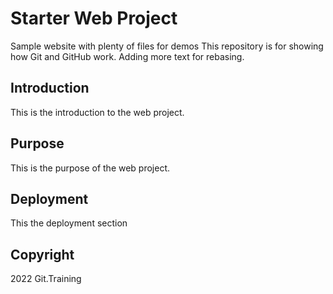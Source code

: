 # Starter Web Project

Sample website with plenty of files for demos
This repository is for showing how Git and GitHub work. Adding more text for rebasing.

## Introduction

This is the introduction to the web project.

## Purpose

This is the purpose of the web project.

## Deployment

This the deployment section

## Copyright

2022 Git.Training